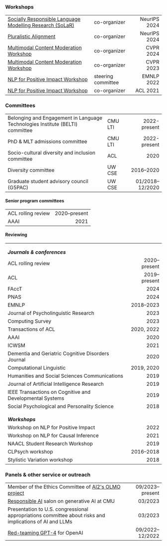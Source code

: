 ### Workshops

|                                                              |                    |              |
| ------------------------------------------------------------ | ------------------ | -----------: |
| [Socially Responsible Language Modelling Research (SoLaR)](https://solar-neurips.github.io/) | co-organizer       | NeurIPS 2024 |
| [Pluralistic Alignment](https://pluralistic-alignment.github.io/) | co-organizer       | NeurIPS 2024 |
| [Multimodal Content Moderation Workshop](https://multimodal-content-moderation.github.io/) | co-organizer       |    CVPR 2024 |
| [Multimodal Content Moderation Workshop](https://multimodal-content-moderation.github.io/mmcm23/index.html) | co-organizer       |    CVPR 2023 |
| [NLP for Positive Impact Workshop](https://sites.google.com/view/nlp4positiveimpact) | steering committee |   EMNLP 2022 |
| [NLP for Positive Impact Workshop](https://sites.google.com/view/nlp4positiveimpact/previous-workshops/acl-2021-workshop) | co-organizer       |     ACL 2021 |

### Committees

|                                                              |         |                 |
| ------------------------------------------------------------ | ------- | --------------: |
| Belonging and Engagement in Language Technologies Institute (BELTI) committee | CMU LTI |    2022-present |
| PhD & MLT admissions committee                               | CMU LTI |    2022-present |
| Socio-cultural diversity and inclusion committee             | ACL     |            2020 |
| Diversity committee                                          | UW CSE  |       2016–2020 |
| Graduate student advisory council (G5PAC)                    | UW CSE  | 01/2018–12/2020 |

#### Senior program committees

|                    |              |
| ------------------ | -----------: |
| ACL rolling review | 2020–present |
| AAAI               |         2021 |

#### Reviewing


|                                                              |              |
| ------------------------------------------------------------ | -----------: |
| <strong style="margin-top: 1em; display: block;">*Journals & conferences*</strong> |              |
| ACL rolling review                                           | 2020–present |
| ACL                                                          | 2019–present |
| FAccT                                                        |         2024 |
| PNAS                                                         |         2024 |
| EMNLP                                                        |    2018–2023 |
| Journal of Psycholinguistic Research                         |         2023 |
| Computing Survey                                             |         2023 |
| Transactions of ACL                                          |  2020,  2022 |
| AAAI                                                         |         2020 |
| ICWSM                                                        |         2021 |
| Dementia and Geriatric Cognitive Disorders Journal           |         2020 |
| Computational Linguistic                                     |   2019, 2020 |
| Humanities and Social Sciences Communications                |         2019 |
| Journal of Artificial Intelligence Research                  |         2019 |
| IEEE Transactions on Cognitive and Developmental Systems     |         2019 |
| Social Psychological and Personality Science                 |         2018 |
| <strong style="margin-top: 1em; display: block;">*Workshops*</strong> |              |
| Workshop on NLP for Positive Impact                          |         2022 |
| Workshop on NLP for Causal Inference                         |         2021 |
| NAACL Student Research Workshop                              |         2019 |
| CLPsych workshop                                             |    2016–2018 |
| Stylistic Variation workshop                                 |         2018 |

### Panels & other service or outreach

|                                                              |                       |
| ------------------------------------------------------------ | --------------------: |
| Member of the Ethics Committee of [AI2's OLMO project](https://allenai.org/olmo) |       09/2023–present |
| [Responsible AI](https://www.cmu.edu/block-center/responsible-ai/index.html) salon on generative AI at CMU |               03/2023 |
| Presentation to U.S. congressional appropriations committee about risks and implications of AI and LLMs |               03/2023 |
| [Red-teaming GPT-4](https://cdn.openai.com/papers/gpt-4-system-card.pdf) for OpenAI | 09/2022&ndash;12/2022 |
